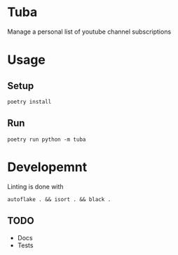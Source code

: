 # Tuba

Manage a personal list of youtube channel subscriptions


# Usage

## Setup
```
poetry install
```

## Run 
```
poetry run python -m tuba
```

# Developemnt

Linting is done with
```
autoflake . && isort . && black .
```

## TODO
* Docs
* Tests
